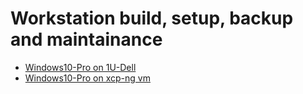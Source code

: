 # Workstation build, setup, backup and maintainance

- [Windows10-Pro on 1U-Dell](./nswin10.md)
- [Windows10-Pro on xcp-ng vm](./nswin10vm.md)
